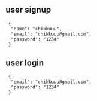 

## user signup
<!-- creating user -->
```
 {
  "name": "chikkuuu",
  "email": "chikkuuu@gmail.com",
  "password": "1234"
 } 
```

## user login
<!-- creating user -->
```
 {
  "email": "chikkuuu@gmail.com",
  "password": "1234"
 } 
```
